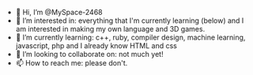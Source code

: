- 👋 Hi, I’m @MySpace-2468
- 👀 I’m interested in: everything that I'm currently learning (below) and I am interested in making my own language and 3D games.
- 🌱 I’m currently learning: c++, ruby, compiler design, machine learning, javascript, php and I already know HTML and css
- 💞️ I’m looking to collaborate on: not much yet!
- 📫 How to reach me: please don't.

<!---
MySpace-2468/MySpace-2468 is a ✨ special ✨ repository because its `README.md` (this file) appears on your GitHub profile.
You can click the Preview link to take a look at your changes.
--->
